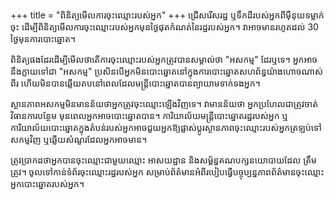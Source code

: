 +++
title = "ពិនិត្យមើលការចុះឈ្មោះរបស់ឣ្នក"
+++
ជ្រើសរើសរដ្ឋ ឬទឹកដីរបស់អ្នកពីម៉ឺនុយទម្លាក់ចុះ ដើម្បីពិនិត្យមើលការចុះឈ្មោះរបស់អ្នកមុនថ្ងៃផុតកំណត់នៃរដ្ឋរបស់អ្នក។ វាអាចមានរហូតដល់ 30 ថ្ងៃមុនការបោះឆ្នោត។

ពិនិត្យផងដែរដើម្បីមើលថាតើការចុះឈ្មោះរបស់អ្នកត្រូវបានសម្គាល់ថា "អសកម្ម" ដែរឬទេ។ អ្នកអាចនឹងក្លាយទៅជា "អសកម្ម" ប្រសិនបើអ្នកមិនបោះឆ្នោតនៅក្នុងការបោះឆ្នោតសហព័ន្ធយ៉ាងហោចណាស់ពីរ ហើយមិនបានឆ្លើយតបនៅពេលដែលមន្ត្រីបោះឆ្នោតបានព្យាយាមទាក់ទងអ្នក។

ស្ថានភាពអសកម្មមិនមានន័យថាអ្នកត្រូវចុះឈ្មោះឡើងវិញទេ។ វាមានន័យថា អ្នកប្រហែលជាត្រូវចាត់វិធានការបន្ថែម មុនពេលអ្នកអាចបោះឆ្នោតបាន។ ការិយាល័យមន្ត្រីបោះឆ្នោតរដ្ឋរបស់អ្នក ឬការិយាល័យបោះឆ្នោតក្នុងតំបន់របស់អ្នកអាចជួយអ្នកឱ្យផ្លាស់ប្តូរស្ថានភាពចុះឈ្មោះរបស់អ្នកត្រឡប់ទៅសកម្មវិញ ឬឆ្លើយសំណួរដែលអ្នកអាចមាន។

ត្រូវប្រាកដថាអ្នកបានចុះឈ្មោះជាមួយឈ្មោះ អាសយដ្ឋាន និងសម្ព័ន្ធគណបក្សនយោបាយដែល ត្រឹមត្រូវ។ ចូលទៅកាន់ទំព័រចុះឈ្មោះរដ្ឋរបស់អ្នក សម្រាប់ព័ត៌មានអំពីរបៀបធ្វើបច្ចុប្បន្នភាពព័ត៌មានចុះឈ្មោះអ្នកបោះឆ្នោតរបស់អ្នក។
